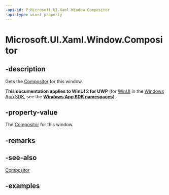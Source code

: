 ```yaml
---
-api-id: P:Microsoft.UI.Xaml.Window.Compositor
-api-type: winrt property
---
```


<!-- Property syntax.
public Compositor Compositor { get; }
-->

# Microsoft.UI.Xaml.Window.Compositor

## -description
Gets the [Compositor](../microsoft.ui.composition/compositor.md) for this window.

**This documentation applies to WinUI 2 for UWP** (for [WinUI](/windows/apps/winui/winui3/) in the [Windows App SDK](/windows/apps/windows-app-sdk/), see the **[Windows App SDK namespaces](/windows/windows-app-sdk/api/winrt/)**).

## -property-value
The [Compositor](../microsoft.ui.composition/compositor.md) for this window.

## -remarks

## -see-also
[Compositor](../microsoft.ui.composition/compositor.md)

## -examples

